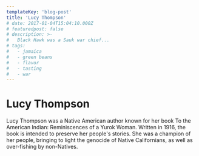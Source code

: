 ```yaml
---
templateKey: 'blog-post'
title: 'Lucy Thompson'
# date: 2017-01-04T15:04:10.000Z
# featuredpost: false
# description: >-
#   Black Hawk was a Sauk war chief...
# tags:
#   - jamaica
#   - green beans
#   - flavor
#   - tasting
#   - war
---
```


# Lucy Thompson

Lucy Thompson was a Native American author known for her book To the American Indian: Reminiscences of a Yurok Woman. Written in 1916, the book is intended to preserve her people's stories. She was a champion of her people, bringing to light the genocide of Native Californians, as well as over-fishing by non-Natives.
